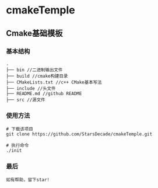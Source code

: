 # cmakeTemple

## Cmake基础模板

### 基本结构

    .
    ├── bin //二进制输出文件
    ├── build //cmake构建目录
    ├── CMakeLists.txt //c++ CMake基本写法
    ├── include //头文件
    ├── README.md //github README
    ├── src //源文件

### 使用方法

    # 下载该项目
    git clone https://github.com/StarsDecade/cmakeTemple.git

    # 执行命令
    ./init

### 最后

    如有帮助，留下star!
